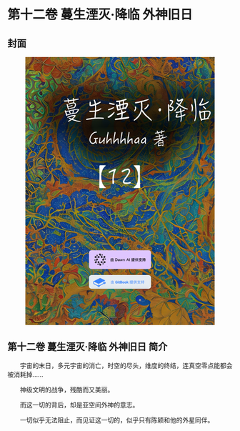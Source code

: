 # 第十二卷 蔓生湮灭·降临 外神旧日

## 封面

<figure><img src="../../.gitbook/assets/12.png" alt=""><figcaption></figcaption></figure>

## 第十二卷 蔓生湮灭·降临 外神旧日 简介

　　宇宙的末日，多元宇宙的消亡，时空的尽头，维度的终结，连真空零点能都会被消耗掉……

　　神级文明的战争，残酷而又美丽。

　　而这一切的背后，却是亚空间外神的意志。

　　一切似乎无法阻止，而见证这一切的，似乎只有陈颖和他的外星同伴。

